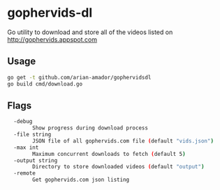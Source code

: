 # gophervids-dl

Go utility to download and store all of the videos listed on http://gophervids.appspot.com

## Usage

```bash
go get -t github.com/arian-amador/gophervidsdl
go build cmd/download.go
```

## Flags

```bash
  -debug
        Show progress during download process
  -file string
        JSON file of all gophervids.com file (default "vids.json")
  -max int
        Maximum concurrent downloads to fetch (default 5)
  -output string
        Directory to store downloaded videos (default "output")
  -remote
        Get gophervids.com json listing
```
